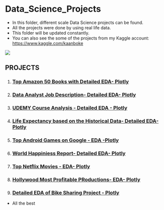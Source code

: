 # Data_Science_Projects

- In this folder, different scale Data Science projects can be found.
- All the projects were done by using real life data.
- This folder will be updated constantly.
- You can also see the some of the projects from my Kaggle account: https://www.kaggle.com/kaanboke


![](https://assets-global.website-files.com/5deb974b5176872b2c106aba/5e3c3add630a1585791ff8a9_4dda7c5dc3564bce88dfa5114c53a774.png)

## PROJECTS


1. ### [Top Amazon 50 Books with Detailed EDA- Plotly](https://nbviewer.org/github/kb1907/Data_Science_Projects/blob/main/Projects/Amazon_Top50_Books/top-50-books-with-detailed-eda.ipynb)
2.  ### [Data Analyst Job Description- Detailed EDA- Plotly](https://nbviewer.org/github/kb1907/Data_Science_Projects/blob/main/Projects/Data_Analyst_Job/beginner-friendly-detailed-eda.ipynb)
3. ### [UDEMY Course Analysis - Detailed EDA - Plotly](https://nbviewer.org/github/kb1907/Data_Science_Projects/blob/main/Projects/Detailed_EDA_on_UDEMY_Courses/plotly-beginner-friendly-udemy.ipynb)
4. ### [Life Expectancy based on the Historical Data- Detailed EDA- Plotly](https://github.com/kb1907/Data_Science_Projects/blob/main/Projects/Life_expectancy/plotly-beginner-friendly.ipynb)
5. ### [Top Android Games on Google - EDA -Plotly](https://github.com/kb1907/Data_Science_Projects/blob/main/Projects/Top_Android_Games_Detailed_EDA/plotly-beginner-friendly-top-games.ipynb)
6. ### [World Happiniess Report- Detailed EDA- Plotly](https://github.com/kb1907/Data_Science_Projects/blob/main/Projects/World_Happiness_Report/plotly-beginner-friendly-eda.ipynb)
7. ### [Top Netflix Movies - EDA- Plotly](https://github.com/kb1907/Data_Science_Projects/blob/main/Projects/Top_Netflix_Movies/plotly-beginner-friendly-netflix.ipynb)
8. ### [Hollywood Most Profitable PRoductions- EDA- Plotly](https://github.com/kb1907/Data_Science_Projects/blob/main/Projects/top-movies-eda-with-detailed-explanations/plotly-beginner-friendly-top-movies.ipynb)
9. ### [Detailed EDA of Bike Sharing Project - Plotly](https://github.com/kb1907/Data_Science_Projects/blob/main/Projects/London_bike_Sharing_EDA/plotly-beginner-friendly-london-bike.ipynb)

- All the best
